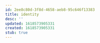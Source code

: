 ```yaml
---
id: 2ee8c80d-3f8d-4658-aeb8-95c646f13383
title: identity
desc: ''
updated: 1618573905331
created: 1618573905331
stub: true
---
```


